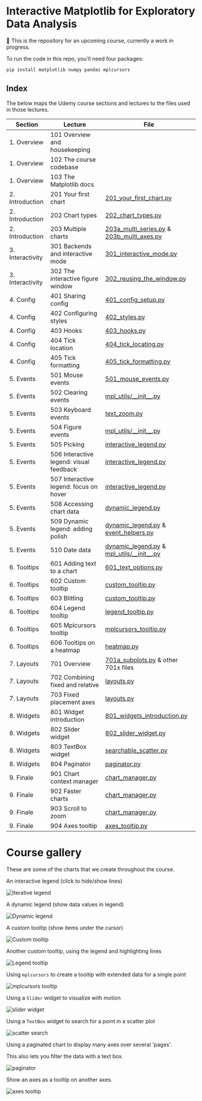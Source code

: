 # Interactive Matplotlib for Exploratory Data Analysis

🚧 This is the repository for an upcoming course, currently a work in progress.

To run the code in this repo, you'll need four packages:

```bash
pip install matplotlib numpy pandas mplcursors
```

## Index

The below maps the Udemy course sections and lectures to the files used in those lectures.

| Section          | Lecture                                 | File                                                                                                      |
|------------------|-----------------------------------------|-----------------------------------------------------------------------------------------------------------|
| 1. Overview      | 101 Overview and housekeeping           |                                                                                                           |
| 1. Overview      | 102 The course codebase                 |                                                                                                           |
| 1. Overview      | 103 The Matplotlib docs                 |                                                                                                           |
| 2. Introduction  | 201 Your first chart                    | [201_your_first_chart.py](theory/201_your_first_chart.py)                                                 |
| 2. Introduction  | 202 Chart types                         | [202_chart_types.py](theory/202_chart_types.py)                                                           |
| 2. Introduction  | 203 Multiple charts                     | [203a_multi_series.py](theory/203a_multi_series.py) & [203b_multi_axes.py](theory/203b_multi_axes.py)     |
| 3. Interactivity | 301 Backends and interactive mode       | [301_interactive_mode.py](theory/301_interactive_mode.py)                                                 |
| 3. Interactivity | 302 The interactive figure window       | [302_reusing_the_window.py](theory/302_reusing_the_window.py)                                             |
| 4. Config        | 401 Sharing config                      | [401_config_setup.py](theory/401_config_setup.py)                                                         |
| 4. Config        | 402 Configuring styles                  | [402_styles.py](theory/402_styles.py)                                                                     |
| 4. Config        | 403 Hooks                               | [403_hooks.py](theory/403_hooks.py)                                                                       |
| 4. Config        | 404 Tick location                       | [404_tick_locating.py](theory/404_tick_locating.py)                                                       |
| 4. Config        | 405 Tick formatting                     | [405_tick_formatting.py](theory/405_tick_formatting.py)                                                   |
| 5. Events        | 501 Mouse events                        | [501_mouse_events.py](theory/501_mouse_events.py)                                                         |
| 5. Events        | 502 Clearing events                     | [mpl_utils/\_\_init\_\_.py](./mpl_utils/__init__.py)                                                      |
| 5. Events        | 503 Keyboard events                     | [text_zoom.py](./mpl_utils/text_zoom.py)                                                                  |
| 5. Events        | 504 Figure events                       | [mpl_utils/\_\_init\_\_.py](./mpl_utils/__init__.py)                                                      |
| 5. Events        | 505 Picking                             | [interactive_legend.py](./mpl_utils/interactive_legend.py)                                                |
| 5. Events        | 506 Interactive legend: visual feedback | [interactive_legend.py](./mpl_utils/interactive_legend.py)                                                |
| 5. Events        | 507 Interactive legend: focus on hover  | [interactive_legend.py](./mpl_utils/interactive_legend.py)                                                |
| 5. Events        | 508 Accessing chart data                | [dynamic_legend.py](./mpl_utils/dynamic_legend.py)                                                        |
| 5. Events        | 509 Dynamic legend: adding polish       | [dynamic_legend.py](./mpl_utils/dynamic_legend.py) & [event_helpers.py](./mpl_utils/event_helpers.py)     |
| 5. Events        | 510 Date data                           | [dynamic_legend.py](./mpl_utils/dynamic_legend.py) & [mpl_utils/\_\_init\_\_.py](./mpl_utils/__init__.py) |
| 6. Tooltips      | 601 Adding text to a chart              | [601_text_options.py](theory/601_text_options.py)                                                         |
| 6. Tooltips      | 602 Custom tooltip                      | [custom_tooltip.py](./mpl_utils/custom_tooltip.py)                                                        |
| 6. Tooltips      | 603 Blitting                            | [custom_tooltip.py](./mpl_utils/custom_tooltip.py)                                                        |
| 6. Tooltips      | 604 Legend tooltip                      | [legend_tooltip.py](./mpl_utils/legend_tooltip.py)                                                        |
| 6. Tooltips      | 605 Mplcursors tooltip                  | [mplcursors_tooltip.py](./mpl_utils/mplcursors_tooltip.py)                                                |
| 6. Tooltips      | 606 Tooltips on a heatmap               | [heatmap.py](./mpl_utils/charts/heatmap.py)                                                               |
| 7. Layouts       | 701 Overview                            | [701a_subplots.py](theory/701a_subplots.py) & other 701x files                                            |
| 7. Layouts       | 702 Combining fixed and relative        | [layouts.py](./mpl_utils/layouts.py)                                                                      |
| 7. Layouts       | 703 Fixed placement axes                | [layouts.py](./mpl_utils/layouts.py)                                                                      |
| 8. Widgets       | 801 Widget introduction                 | [801_widgets_introduction.py](theory/801_widgets_introduction.py)                                         |
| 8. Widgets       | 802 Slider widget                       | [802_slider_widget.py](theory/802_slider_widget.py)                                                       |
| 8. Widgets       | 803 TextBox widget                      | [searchable_scatter.py](./mpl_utils/charts/searchable_scatter.py)                                         |
| 8. Widgets       | 804 Paginator                           | [paginator.py](./mpl_utils/charts/paginator.py)                                                           |
| 9. Finale        | 901 Chart context manager               | [chart_manager.py](./mpl_utils/chart_manager.py)                                                          |
| 9. Finale        | 902 Faster charts                       | [chart_manager.py](./mpl_utils/chart_manager.py)                                                          |
| 9. Finale        | 903 Scroll to zoom                      | [chart_manager.py](./mpl_utils/chart_manager.py)                                                          |
| 9. Finale        | 904 Axes tooltip                        | [axes_tooltip.py](./mpl_utils/charts/axes_tooltip.py)                                                     |

# Course gallery

These are some of the charts that we create throughout the course.

An interactive legend (click to hide/show lines)

![Iterative legend](gallery/505_interactive_legend.png)

A dynamic legend (show data values in legend)

![Dynamic legend](gallery/508_dynamic_legend.png)

A custom tooltip (show items under the cursor)

![Custom tooltip](gallery/602_custom_tooltip.png)

Another custom tooltip, using the legend and highlighting lines

![Legend tooltip](gallery/604_legend_tooltip.png)

Using `mplcursors` to create a tooltip with extended data for a single point

![mplcursors tooltip](gallery/605_mplcursors_tooltip.png)

Using a `Slider` widget to visualize with motion

![slider widget](gallery/802_slider_widget.png)

Using a `TextBox` widget to search for a point in a scatter plot

![scatter search](gallery/803_scatter_search.png)

Using a paginated chart to display many axes over several 'pages'. 

This also lets you filter the data with a text box.

![paginator](gallery/804_paginator.png)

Show an axes as a tooltip on another axes.

![axes tooltip](gallery/904_axes_tooltips.png)
